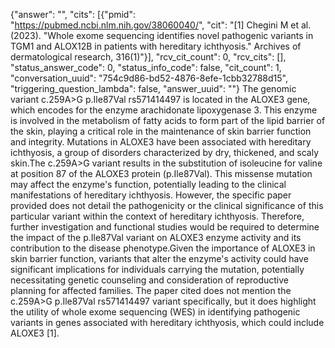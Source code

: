 {"answer": "", "cits": [{"pmid": "https://pubmed.ncbi.nlm.nih.gov/38060040/", "cit": "[1] Chegini M et al. (2023). \"Whole exome sequencing identifies novel pathogenic variants in TGM1 and ALOX12B in patients with hereditary ichthyosis.\" Archives of dermatological research, 316(1)"}], "rcv_cit_count": 0, "rcv_cits": [], "status_answer_code": 0, "status_info_code": false, "cit_count": 1, "conversation_uuid": "754c9d86-bd52-4876-8efe-1cbb32788d15", "triggering_question_lambda": false, "answer_uuid": ""}
The genomic variant c.259A>G p.Ile87Val rs571414497 is located in the ALOXE3 gene, which encodes for the enzyme arachidonate lipoxygenase 3. This enzyme is involved in the metabolism of fatty acids to form part of the lipid barrier of the skin, playing a critical role in the maintenance of skin barrier function and integrity. Mutations in ALOXE3 have been associated with hereditary ichthyosis, a group of disorders characterized by dry, thickened, and scaly skin.The c.259A>G variant results in the substitution of isoleucine for valine at position 87 of the ALOXE3 protein (p.Ile87Val). This missense mutation may affect the enzyme's function, potentially leading to the clinical manifestations of hereditary ichthyosis. However, the specific paper provided does not detail the pathogenicity or the clinical significance of this particular variant within the context of hereditary ichthyosis. Therefore, further investigation and functional studies would be required to determine the impact of the p.Ile87Val variant on ALOXE3 enzyme activity and its contribution to the disease phenotype.Given the importance of ALOXE3 in skin barrier function, variants that alter the enzyme's activity could have significant implications for individuals carrying the mutation, potentially necessitating genetic counseling and consideration of reproductive planning for affected families. The paper cited does not mention the c.259A>G p.Ile87Val rs571414497 variant specifically, but it does highlight the utility of whole exome sequencing (WES) in identifying pathogenic variants in genes associated with hereditary ichthyosis, which could include ALOXE3 [1].